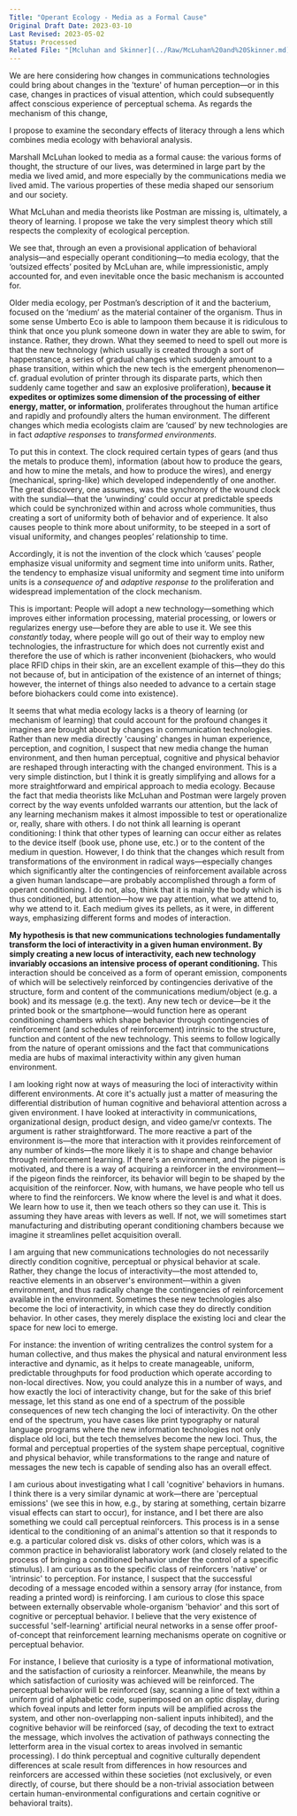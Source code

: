 ```yaml
---
Title: "Operant Ecology - Media as a Formal Cause"
Original Draft Date: 2023-03-10
Last Revised: 2023-05-02
Status: Processed
Related File: "[Mcluhan and Skinner](../Raw/McLuhan%20and%20Skinner.md)"
---
```


We are here considering how changes in communications technologies could bring about changes in the 'texture' of human perception—or in this case, changes in practices of visual attention, which could subsequently affect conscious experience of perceptual schema. As regards the mechanism of this change,

I propose to examine the secondary effects of literacy through a lens which combines media ecology with behavioral analysis.

Marshall McLuhan looked to media as a formal cause: the various forms of thought, the structure of our lives, was determined in large part by the media we lived amid, and more especially by the communications media we lived amid. The various properties of these media shaped our sensorium and our society.

What McLuhan and media theorists like Postman are missing is, ultimately, a theory of learning. I propose we take the very simplest theory which still respects the complexity of ecological perception.

We see that, through an even a provisional application of behavioral analysis—and especially operant conditioning—to media ecology, that the ‘outsized effects’ posited by McLuhan are, while impressionistic, amply accounted for, and even inevitable once the basic mechanism is accounted for.

Older media ecology, per Postman’s description of it and the bacterium, focused on the ‘medium’ as the material container of the organism. Thus in some sense Umberto Eco is able to lampoon them because it is ridiculous to think that once you plunk someone down in water they are able to swim, for instance. Rather, they drown. What they seemed to need to spell out more is that the new technology (which usually is created through a sort of happenstance, a series of gradual changes which suddenly amount to a phase transition, within which the new tech is the emergent phenomenon—cf. gradual evolution of printer through its disparate parts, which then suddenly came together and saw an explosive proliferation), **because it expedites or optimizes some dimension of the processing of either energy, matter, or information**, proliferates throughout the human artifice and rapidly and profoundly alters the human environment. The different changes which media ecologists claim are ‘caused’ by new technologies are in fact _adaptive responses_ to _transformed environments._

To put this in context. The clock required certain types of gears (and thus the metals to produce them), information (about how to produce the gears, and how to mine the metals, and how to produce the wires), and energy (mechanical, spring-like) which developed independently of one another. The great discovery, one assumes, was the synchrony of the wound clock with the sundial—that the ‘unwinding’ could occur at predictable speeds which could be synchronized within and across whole communities, thus creating a sort of uniformity both of behavior and of experience. It also causes people to think more about uniformity, to be steeped in a sort of visual uniformity, and changes peoples’ relationship to time.

Accordingly, it is not the invention of the clock which ‘causes’ people emphasize visual uniformity and segment time into uniform units. Rather, the tendency to emphasize visual uniformity and segment time into uniform units is a _consequence of_ and _adaptive response to_ the proliferation and widespread implementation of the clock mechanism.

This is important: People will adopt a new technology—something which improves either information processing, material processing, or lowers or regularizes energy use—before they are able to use it. We see this _constantly_ today, where people will go out of their way to employ new technologies, the infrastructure for which does not currently exist and therefore the use of which is rather inconvenient (biohackers, who would place RFID chips in their skin, are an excellent example of this—they do this not because of, but in anticipation of the existence of an internet of things; however, the internet of things also needed to advance to a certain stage before biohackers could come into existence).

It seems that what media ecology lacks is a theory of learning (or mechanism of learning) that could account for the profound changes it imagines are brought about by changes in communication technologies. Rather than new media directly 'causing' changes in human experience, perception, and cognition, I suspect that new media change the human environment, and then human perceptual, cognitive and physical behavior are reshaped through interacting with the changed environment. This is a very simple distinction, but I think it is greatly simplifying and allows for a more straightforward and empirical approach to media ecology. Because the fact that media theorists like McLuhan and Postman were largely proven correct by the way events unfolded warrants our attention, but the lack of any learning mechanism makes it almost impossible to test or operationalize or, really, share with others. I do not think all learning is operant conditioning: I think that other types of learning can occur either as relates to the device itself (book use, phone use, etc.) or to the content of the medium in question. However, I do think that the changes which result from transformations of the environment in radical ways—especially changes which significantly alter the contingencies of reinforcement available across a given human landscape—are probably accomplished through a form of operant conditioning. I do not, also, think that it is mainly the body which is thus conditioned, but attention—how we pay attention, what we attend to, why we attend to it. Each medium gives its pellets, as it were, in different ways, emphasizing different forms and modes of interaction.

**My hypothesis is that new communications technologies fundamentally transform the loci of interactivity in a given human environment. By simply creating a new locus of interactivity, each new technology invariably occasions an intensive process of operant conditioning.** This interaction should be conceived as a form of operant emission, components of which will be selectively reinforced by contingencies derivative of the structure, form and content of the communications medium/object (e.g. a book) and its message (e.g. the text). Any new tech or device—be it the printed book or the smartphone—would function here as operant conditioning chambers which shape behavior through contingencies of reinforcement (and schedules of reinforcement) intrinsic to the structure, function and content of the new technology. This seems to follow logically from the nature of operant omissions and the fact that communications media are hubs of maximal interactivity within any given human environment.

I am looking right now at ways of measuring the loci of interactivity within different environments. At core it's actually just a matter of measuring the differential distribution of human cognitive and behavioral attention across a given environment. I have looked at interactivity in communications, organizational design, product design, and video game/vr contexts. The argument is rather straightforward. The more reactive a part of the environment is—the more that interaction with it provides reinforcement of any number of kinds—the more likely it is to shape and change behavior through reinforcement learning. If there's an environment, and the pigeon is motivated, and there is a way of acquiring a reinforcer in the environment—if the pigeon finds the reinforcer, its behavior will begin to be shaped by the acquisition of the reinforcer. Now, with humans, we have people who tell us where to find the reinforcers. We know where the level is and what it does. We learn how to use it, then we teach others so they can use it. This is assuming they have areas with levers as well. If not, we will sometimes start manufacturing and distributing operant conditioning chambers because we imagine it streamlines pellet acquisition overall.

I am arguing that new communications technologies do not necessarily directly condition cognitive, perceptual or physical behavior at scale. Rather, they change the locus of interactivity—the most attended to, reactive elements in an observer's environment—within a given environment, and thus radically change the contingencies of reinforcement available in the environment. Sometimes these new technologies also become the loci of interactivity, in which case they do directly condition behavior. In other cases, they merely displace the existing loci and clear the space for new loci to emerge.

For instance: the invention of writing centralizes the control system for a human collective, and thus makes the physical and natural environment less interactive and dynamic, as it helps to create manageable, uniform, predictable throughputs for food production which operate according to non-local directives. Now, you could analyze this in a number of ways, and how exactly the loci of interactivity change, but for the sake of this brief message, let this stand as one end of a spectrum of the possible consequences of new tech changing the loci of interactivity. On the other end of the spectrum, you have cases like print typography or natural language programs where the new information technologies not only displace old loci, but the tech themselves become the new loci. Thus, the formal and perceptual properties of the system shape perceptual, cognitive and physical behavior, while transformations to the range and nature of messages the new tech is capable of sending also has an overall effect.

I am curious about investigating what I call 'cognitive' behaviors in humans. I think there is a very similar dynamic at work—there are 'perceptual emissions' (we see this in how, e.g., by staring at something, certain bizarre visual effects can start to occur), for instance, and I bet there are also something we could call perceptual reinforcers. This process is in a sense identical to the conditioning of an animal's attention so that it responds to e.g. a particular colored disk vs. disks of other colors, which was is a common practice in behavioralist laboratory work (and closely related to the process of bringing a conditioned behavior under the control of a specific stimulus). I am curious as to the specific class of reinforcers 'native' or 'intrinsic' to perception. For instance, I suspect that the successful decoding of a message encoded within a sensory array (for instance, from reading a printed word) is reinforcing. I am curious to close this space between externally observable whole-organism 'behavior' and this sort of cognitive or perceptual behavior. I believe that the very existence of successful 'self-learning' artificial neural networks in a sense offer proof-of-concept that reinforcement learning mechanisms operate on cognitive or perceptual behavior.

For instance, I believe that curiosity is a type of informational motivation, and the satisfaction of curiosity a reinforcer. Meanwhile, the means by which satisfaction of curiosity was achieved will be reinforced. The perceptual behavior will be reinforced (say, scanning a line of text within a uniform grid of alphabetic code, superimposed on an optic display, during which foveal inputs and letter form inputs will be amplified across the system, and other non-overlapping non-salient inputs inhibited), and the cognitive behavior will be reinforced (say, of decoding the text to extract the message, which involves the activation of pathways connecting the letterform area in the visual cortex to areas involved in semantic processing). I do think perceptual and cognitive culturally dependent differences at scale result from differences in how resources and reinforcers are accessed within these societies (not exclusively, or even directly, of course, but there should be a non-trivial association between certain human-environmental configurations and certain cognitive or behavioral traits).
